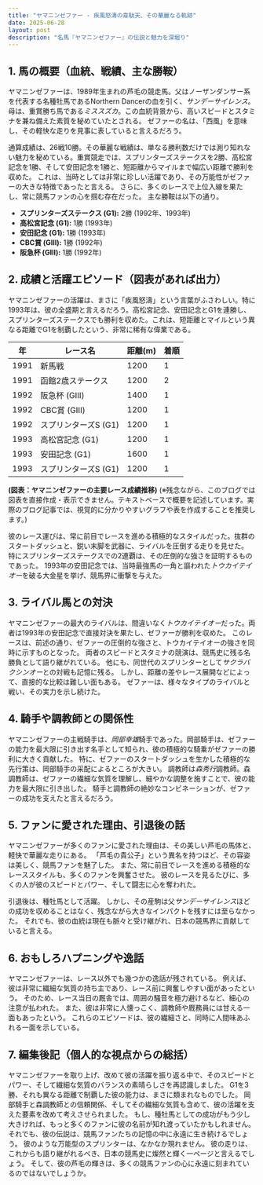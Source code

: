 ```yaml
---
title: "ヤマニンゼファー - 疾風怒濤の韋駄天、その華麗なる軌跡"
date: 2025-06-28
layout: post
description: "名馬『ヤマニンゼファー』の伝説と魅力を深堀り"
---
```


## 1. 馬の概要（血統、戦績、主な勝鞍）

ヤマニンゼファーは、1989年生まれの芦毛の競走馬。父はノーザンダンサー系を代表する名種牡馬であるNorthern Dancerの血を引く、*サンデーサイレンス*。母は、重賞勝ち馬である*ミススズカ*。この血統背景から、高いスピードとスタミナを兼ね備えた素質を秘めていたとされる。  ゼファーの名は、「西風」を意味し、その軽快な走りを見事に表していると言えるだろう。

通算成績は、26戦10勝。その華麗な戦績は、単なる勝利数だけでは測り知れない魅力を秘めている。重賞競走では、スプリンターズステークスを2勝、高松宮記念を1勝、そして安田記念を1勝と、短距離からマイルまで幅広い距離で勝利を収めた。  これは、当時としては非常に珍しい活躍であり、その万能性がゼファーの大きな特徴であったと言える。  さらに、多くのレースで上位入線を果たし、常に競馬ファンの心を掴む存在だった。  主な勝鞍は以下の通り。

* **スプリンターズステークス (G1):** 2勝 (1992年、1993年)
* **高松宮記念 (G1):** 1勝 (1993年)
* **安田記念 (G1):** 1勝 (1993年)
* **CBC賞 (GIII):** 1勝 (1992年)
* **阪急杯 (GIII):** 1勝 (1992年)


## 2. 成績と活躍エピソード（図表があれば出力）

ヤマニンゼファーの活躍は、まさに「疾風怒濤」という言葉がふさわしい。特に1993年は、彼の全盛期と言えるだろう。高松宮記念、安田記念とG1を連勝し、スプリンターズステークスでも勝利を収めた。これは、短距離とマイルという異なる距離でG1を制覇したという、非常に稀有な偉業である。

| 年 | レース名          | 距離(m) | 着順 |
|---|-----------------|---------|------|
| 1991 | 新馬戦            | 1200     | 1    |
| 1991 | 函館2歳ステークス | 1200     | 2    |
| 1992 | 阪急杯 (GIII)     | 1400     | 1    |
| 1992 | CBC賞 (GIII)     | 1200     | 1    |
| 1992 | スプリンターズS (G1)| 1200     | 1    |
| 1993 | 高松宮記念 (G1)   | 1200     | 1    |
| 1993 | 安田記念 (G1)     | 1600     | 1    |
| 1993 | スプリンターズS (G1)| 1200     | 1    |


**(図表：ヤマニンゼファーの主要レース成績推移)**  (※残念ながら、このブログでは図表を直接作成・表示できません。テキストベースで概要を記述しています。実際のブログ記事では、視覚的に分かりやすいグラフや表を作成することを推奨します。)


彼のレース運びは、常に前目でレースを進める積極的なスタイルだった。抜群のスタートダッシュと、鋭い末脚を武器に、ライバルを圧倒する走りを見せた。  特にスプリンターズステークスでの2連覇は、その圧倒的な強さを証明するものであった。  1993年の安田記念では、当時最強馬の一角と謳われた*トウカイテイオー*を破る大金星を挙げ、競馬界に衝撃を与えた。


## 3. ライバル馬との対決

ヤマニンゼファーの最大のライバルは、間違いなく*トウカイテイオー*だった。両者は1993年の安田記念で直接対決を果たし、ゼファーが勝利を収めた。  このレースは、前述の通り、ゼファーの圧倒的な強さと、トウカイテイオーの強さを同時に示すものとなった。  両者のスピードとスタミナの競演は、競馬史に残る名勝負として語り継がれている。  他にも、同世代のスプリンターとして*サクラバクシンオー*との対戦も記憶に残る。  しかし、距離の差やレース展開などによって、直接的な比較は難しい面もある。  ゼファーは、様々なタイプのライバルと戦い、その実力を示し続けた。


## 4. 騎手や調教師との関係性

ヤマニンゼファーの主戦騎手は、*岡部幸雄*騎手であった。岡部騎手は、ゼファーの能力を最大限に引き出す名手として知られ、彼の積極的な騎乗がゼファーの勝利に大きく貢献した。  特に、ゼファーのスタートダッシュを生かした積極的な先行策は、岡部騎手の采配によるところが大きい。  調教師は*森秀行*調教師。森調教師は、ゼファーの繊細な気質を理解し、細やかな調整を施すことで、彼の能力を最大限に引き出した。  騎手と調教師の絶妙なコンビネーションが、ゼファーの成功を支えたと言えるだろう。


## 5. ファンに愛された理由、引退後の話

ヤマニンゼファーが多くのファンに愛された理由は、その美しい芦毛の馬体と、軽快で華麗な走りにある。  「芦毛の貴公子」という異名を持つほど、その容姿は美しく、競馬ファンを魅了した。  また、常に前目でレースを進める積極的なレーススタイルも、多くのファンを興奮させた。  彼のレースを見るたびに、多くの人が彼のスピードとパワー、そして闘志に心を奪われた。

引退後は、種牡馬として活躍。  しかし、その産駒は父*サンデーサイレンス*ほどの成功を収めることはなく、残念ながら大きなインパクトを残すには至らなかった。  それでも、彼の血統は現在も脈々と受け継がれ、日本の競馬界に貢献していると言える。


## 6. おもしろハプニングや逸話

ヤマニンゼファーは、レース以外でも幾つかの逸話が残されている。  例えば、彼は非常に繊細な気質の持ち主であり、レース前に興奮しやすい面があったという。  そのため、レース当日の厩舎では、周囲の騒音を極力避けるなど、細心の注意が払われた。  また、彼は非常に人懐っこく、調教師や厩務員には甘える一面もあったという。  これらのエピソードは、彼の繊細さと、同時に人間味あふれる一面を示している。


## 7. 編集後記（個人的な視点からの総括）

ヤマニンゼファーを取り上げ、改めて彼の活躍を振り返る中で、そのスピードとパワー、そして繊細な気質のバランスの素晴らしさを再認識しました。  G1を3勝、それも異なる距離で制覇した彼の能力は、まさに類まれなものでした。  岡部騎手と森調教師との信頼関係、そしてその繊細な気質も含めて、彼の活躍を支えた要素を改めて考えさせられました。  もし、種牡馬としての成功がもう少し大きければ、もっと多くのファンに彼の名前が知れ渡っていたかもしれません。  それでも、彼の伝説は、競馬ファンたちの記憶の中に永遠に生き続けるでしょう。  彼のような万能型のスプリンターは、なかなか現れません。  彼の走りは、これからも語り継がれるべき、日本の競馬史に燦然と輝く一ページと言えるでしょう。  そして、彼の芦毛の輝きは、多くの競馬ファンの心に永遠に刻まれているのではないでしょうか。
